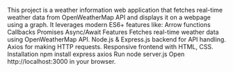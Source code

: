 This project is a weather information web application that fetches real-time weather data from OpenWeatherMap API and displays it on a webpage using a graph. It leverages modern ES6+ features like:
Arrow functions
Callbacks
Promises
Async/Await
Features
Fetches real-time weather data using OpenWeatherMap API.
Node.js & Express.js backend for API handling.
Axios for making HTTP requests.
Responsive frontend with HTML, CSS.
Installation
npm install express axios
Run 
node server.js
Open http://localhost:3000 in your browser.